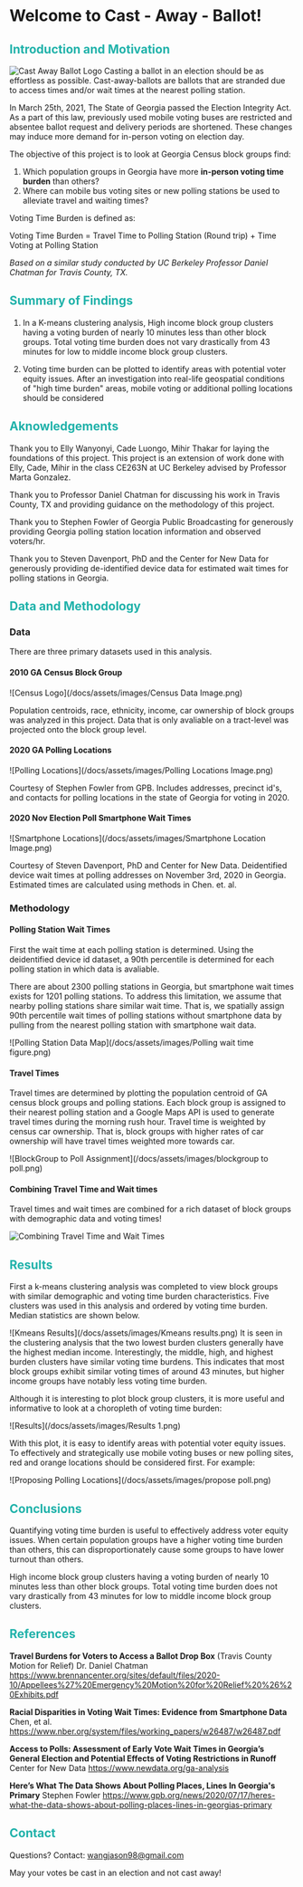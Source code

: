 # Welcome to Cast - Away - Ballot!
##  <font color='lightseagreen'>Introduction and Motivation</font>
![Cast Away Ballot Logo](/docs/assets/images/cast-away-ballot-logo.png)
Casting a ballot in an election should be as effortless as possible. Cast-away-ballots are ballots that are stranded due to access times and/or wait times at the nearest polling station. 

In March 25th, 2021, The State of Georgia passed the Election Integrity Act. As a part of this law, previously used mobile voting buses are restricted and absentee ballot request and delivery periods are shortened. These changes may induce more demand for in-person voting on election day.

The objective of this project is to look at Georgia Census block groups find:

1. Which population groups in Georgia have more **in-person voting time burden** than others?
2. Where can mobile bus voting sites or new polling stations be used to alleviate travel and waiting times?

Voting Time Burden is defined as:

Voting Time Burden = Travel Time to Polling Station (Round trip) + Time Voting at Polling Station

*Based on a similar study conducted by UC Berkeley Professor Daniel Chatman for Travis County, TX.*

##  <font color='lightseagreen'>Summary of Findings</font>
1. In a K-means clustering analysis, High income block group clusters having a voting burden of nearly 10 minutes less than other block groups. Total voting time burden does not vary drastically from 43 minutes for low to middle income block group clusters.

2. Voting time burden can be plotted to identify areas with potential voter equity issues. After an investigation into real-life geospatial conditions of "high time burden" areas, mobile voting or additional polling locations should be considered

##  <font color='lightseagreen'>Aknowledgements</font>
Thank you to Elly Wanyonyi, Cade Luongo, Mihir Thakar for laying the foundations of this project. This project is an extension of work done with Elly, Cade, Mihir in the class CE263N at UC Berkeley advised by Professor Marta Gonzalez.

Thank you to Professor Daniel Chatman for discussing his work in Travis County, TX and providing guidance on the methodology of this project.

Thank you to Stephen Fowler of Georgia Public Broadcasting for generously providing Georgia polling station location information and observed voters/hr.

Thank you to Steven Davenport, PhD and the Center for New Data for generously providing de-identified device data for estimated wait times for polling stations in Georgia.

##  <font color='lightseagreen'>Data and Methodology</font>
### Data
There are three primary datasets used in this analysis.

#### **2010 GA Census Block Group**

![Census Logo](/docs/assets/images/Census Data Image.png)

Population centroids, race, ethnicity, income, car ownership of block groups was analyzed in this project. Data that is only avaliable on a tract-level was projected onto the block group level.

#### **2020 GA Polling Locations**

![Polling Locations](/docs/assets/images/Polling Locations Image.png)

Courtesy of Stephen Fowler from GPB. Includes addresses, precinct id's, and contacts for polling locations in the state of Georgia for voting in 2020.

#### **2020 Nov Election Poll Smartphone Wait Times**

![Smartphone Locations](/docs/assets/images/Smartphone Location Image.png)

Courtesy of Steven Davenport, PhD and Center for New Data. Deidentified device wait times at polling addresses on November 3rd, 2020 in Georgia. Estimated times are calculated using methods in Chen. et. al. 

### Methodology
#### Polling Station Wait Times
First the wait time at each polling station is determined. Using the deidentified device id dataset, a 90th percentile is determined for each polling station in which data is avaliable. 

There are about 2300 polling stations in Georgia, but smartphone wait times exists for 1201 polling stations. To address this limitation, we assume that nearby polling stations share similar wait time. That is, we spatially assign 90th percentile wait times of polling stations without smartphone data by pulling from the nearest polling station with smartphone wait data. 

![Polling Station Data Map](/docs/assets/images/Polling wait time figure.png)

#### Travel Times
Travel times are determined by plotting the population centroid of GA census block groups and polling stations. Each block group is assigned to their nearest polling station and a Google Maps API is used to generate travel times during the morning rush hour. Travel time is weighted by census car ownership. That is, block groups with higher rates of car ownership will have travel times weighted more towards car.

![BlockGroup to Poll Assignment](/docs/assets/images/blockgroup to poll.png)

#### Combining Travel Time and Wait times

Travel times and wait times are combined for a rich dataset of block groups with demographic data and voting times!

![Combining Travel Time and Wait Times](/docs/assets/images/combiningTTandWait.png)


##  <font color='lightseagreen'>Results</font>
First a k-means clustering analysis was completed to view block groups with similar demographic and voting time burden characteristics. Five clusters was used in this analysis and ordered by voting time burden. Median statistics are shown below.

![Kmeans Results](/docs/assets/images/Kmeans results.png)
It is seen in the clustering analysis that the two lowest burden clusters generally have the highest median income. Interestingly, the middle, high, and highest burden clusters have similar voting time burdens. This indicates that most block groups exhibit similar voting times of around 43 minutes, but higher income groups have notably less voting time burden.

Although it is interesting to plot block group clusters, it is more useful and informative to look at a choropleth of voting time burden:

![Results](/docs/assets/images/Results 1.png)

With this plot, it is easy to identify areas with potential voter equity issues. To effectively and strategically use mobile voting buses or new polling sites, red and orange locations should be considered first. For example:

![Proposing Polling Locations](/docs/assets/images/propose poll.png)
##  <font color='lightseagreen'>Conclusions</font>
Quantifying voting time burden is useful to effectively address voter equity issues. When certain population groups have a higher voting time burden than others, this can disproportionately cause some groups to have lower turnout than others.

High income block group clusters having a voting burden of nearly 10 minutes less than other block groups. Total voting time burden does not vary drastically from 43 minutes for low to middle income block group clusters.

##  <font color='lightseagreen'>References</font>

**Travel Burdens for Voters to Access a Ballot Drop Box** (Travis County Motion for Relief)
Dr. Daniel Chatman
https://www.brennancenter.org/sites/default/files/2020-10/Appellees%27%20Emergency%20Motion%20for%20Relief%20%26%20Exhibits.pdf

**Racial Disparities in Voting Wait Times: Evidence from Smartphone Data**
Chen, et al.
https://www.nber.org/system/files/working_papers/w26487/w26487.pdf


**Access to Polls: Assessment of Early Vote Wait Times in Georgia’s General Election and Potential Effects of Voting Restrictions in Runoff**
Center for New Data
https://www.newdata.org/ga-analysis

**Here’s What The Data Shows About Polling Places, Lines In Georgia's Primary**
Stephen Fowler
https://www.gpb.org/news/2020/07/17/heres-what-the-data-shows-about-polling-places-lines-in-georgias-primary

##  <font color='lightseagreen'>Contact</font>
Questions? Contact: wangjason98@gmail.com

May your votes be cast in an election and not cast away!



